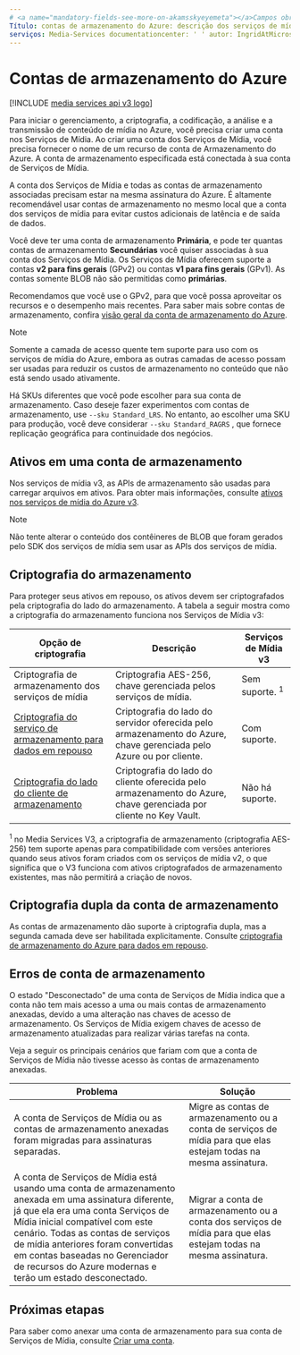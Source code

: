 ```yaml
---
# <a name="mandatory-fields-see-more-on-akamsskyeyemeta"></a>Campos obrigatórios. Veja mais em aka.ms/skyeye/meta.
Título: contas de armazenamento do Azure: descrição dos serviços de mídia do Azure: saiba como criar uma conta de armazenamento do Azure para usar com os serviços de mídia do Azure.
serviços: Media-Services documentationcenter: ' ' autor: IngridAtMicrosoft gerente: femila editor: ' ' MS. Service: Media-Services MS. Workload: MS. tópico: conceptual MS. Date: 01/29/2021 MS. Author: inhenkel
---
```


# <a name="azure-storage-accounts"></a>Contas de armazenamento do Azure

[!INCLUDE [media services api v3 logo](./includes/v3-hr.md)]

Para iniciar o gerenciamento, a criptografia, a codificação, a análise e a transmissão de conteúdo de mídia no Azure, você precisa criar uma conta nos Serviços de Mídia. Ao criar uma conta dos Serviços de Mídia, você precisa fornecer o nome de um recurso de conta de Armazenamento do Azure. A conta de armazenamento especificada está conectada à sua conta de Serviços de Mídia.

A conta dos Serviços de Mídia e todas as contas de armazenamento associadas precisam estar na mesma assinatura do Azure. É altamente recomendável usar contas de armazenamento no mesmo local que a conta dos serviços de mídia para evitar custos adicionais de latência e de saída de dados.

Você deve ter uma conta de armazenamento **Primária**, e pode ter quantas contas de armazenamento **Secundárias** você quiser associadas à sua conta dos Serviços de Mídia. Os Serviços de Mídia oferecem suporte a contas **v2 para fins gerais** (GPv2) ou contas **v1 para fins gerais** (GPv1). As contas somente BLOB não são permitidas como **primárias**.

Recomendamos que você use o GPv2, para que você possa aproveitar os recursos e o desempenho mais recentes. Para saber mais sobre contas de armazenamento, confira [visão geral da conta de armazenamento do Azure](../../storage/common/storage-account-overview.md).

> [!NOTE]
> Somente a camada de acesso quente tem suporte para uso com os serviços de mídia do Azure, embora as outras camadas de acesso possam ser usadas para reduzir os custos de armazenamento no conteúdo que não está sendo usado ativamente.

Há SKUs diferentes que você pode escolher para sua conta de armazenamento. Caso deseje fazer experimentos com contas de armazenamento, use `--sku Standard_LRS`. No entanto, ao escolher uma SKU para produção, você deve considerar `--sku Standard_RAGRS` , que fornece replicação geográfica para continuidade dos negócios.

## <a name="assets-in-a-storage-account"></a>Ativos em uma conta de armazenamento

Nos serviços de mídia v3, as APIs de armazenamento são usadas para carregar arquivos em ativos. Para obter mais informações, consulte [ativos nos serviços de mídia do Azure v3](assets-concept.md).

> [!Note]
> Não tente alterar o conteúdo dos contêineres de BLOB que foram gerados pelo SDK dos serviços de mídia sem usar as APIs dos serviços de mídia.

## <a name="storage-side-encryption"></a>Criptografia do armazenamento

Para proteger seus ativos em repouso, os ativos devem ser criptografados pela criptografia do lado do armazenamento. A tabela a seguir mostra como a criptografia do armazenamento funciona nos Serviços de Mídia v3:

|Opção de criptografia|Descrição|Serviços de Mídia v3|
|---|---|---|
|Criptografia de armazenamento dos serviços de mídia| Criptografia AES-256, chave gerenciada pelos serviços de mídia. |Sem suporte. <sup>1</sup>|
|[Criptografia do serviço de armazenamento para dados em repouso](../../storage/common/storage-service-encryption.md)|Criptografia do lado do servidor oferecida pelo armazenamento do Azure, chave gerenciada pelo Azure ou por cliente.|Com suporte.|
|[Criptografia do lado do cliente de armazenamento](../../storage/common/storage-client-side-encryption.md)|Criptografia do lado do cliente oferecida pelo armazenamento do Azure, chave gerenciada por cliente no Key Vault.|Não há suporte.|

<sup>1</sup> no Media Services V3, a criptografia de armazenamento (criptografia AES-256) tem suporte apenas para compatibilidade com versões anteriores quando seus ativos foram criados com os serviços de mídia v2, o que significa que o V3 funciona com ativos criptografados de armazenamento existentes, mas não permitirá a criação de novos.

## <a name="storage-account-double-encryption"></a>Criptografia dupla da conta de armazenamento

As contas de armazenamento dão suporte à criptografia dupla, mas a segunda camada deve ser habilitada explicitamente. Consulte [criptografia de armazenamento do Azure para dados em repouso](https://docs.microsoft.com/azure/storage/common/storage-service-encryption#doubly-encrypt-data-with-infrastructure-encryption).  

## <a name="storage-account-errors"></a>Erros de conta de armazenamento

O estado "Desconectado" de uma conta de Serviços de Mídia indica que a conta não tem mais acesso a uma ou mais contas de armazenamento anexadas, devido a uma alteração nas chaves de acesso de armazenamento. Os Serviços de Mídia exigem chaves de acesso de armazenamento atualizadas para realizar várias tarefas na conta.

Veja a seguir os principais cenários que fariam com que a conta de Serviços de Mídia não tivesse acesso às contas de armazenamento anexadas.

|Problema|Solução|
|---|---|
|A conta de Serviços de Mídia ou as contas de armazenamento anexadas foram migradas para assinaturas separadas. |Migre as contas de armazenamento ou a conta de serviços de mídia para que elas estejam todas na mesma assinatura. |
|A conta de Serviços de Mídia está usando uma conta de armazenamento anexada em uma assinatura diferente, já que ela era uma conta Serviços de Mídia inicial compatível com este cenário. Todas as contas de serviços de mídia anteriores foram convertidas em contas baseadas no Gerenciador de recursos do Azure modernas e terão um estado desconectado. |Migrar a conta de armazenamento ou a conta dos serviços de mídia para que elas estejam todas na mesma assinatura.|

## <a name="next-steps"></a>Próximas etapas

Para saber como anexar uma conta de armazenamento para sua conta de Serviços de Mídia, consulte [Criar uma conta](./create-account-howto.md).
